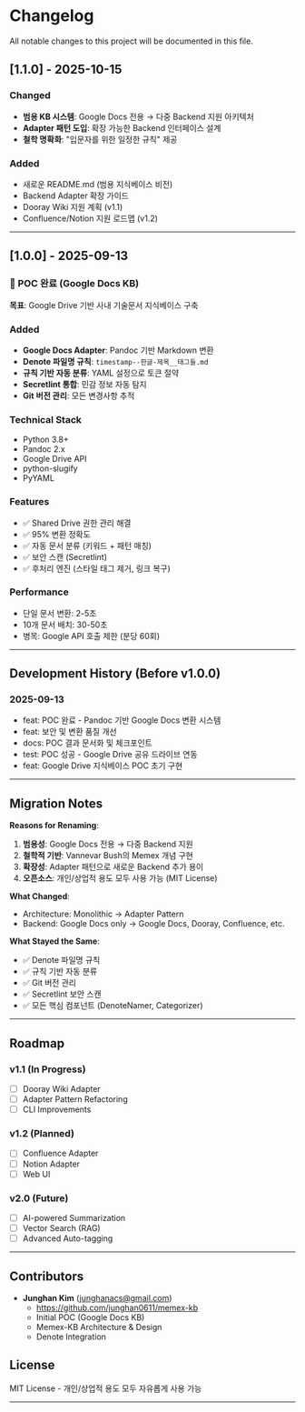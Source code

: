 # Changelog

All notable changes to this project will be documented in this file.

## [1.1.0] - 2025-10-15

### Changed
- **범용 KB 시스템**: Google Docs 전용 → 다중 Backend 지원 아키텍처
- **Adapter 패턴 도입**: 확장 가능한 Backend 인터페이스 설계
- **철학 명확화**: "입문자를 위한 일정한 규칙" 제공

### Added
- 새로운 README.md (범용 지식베이스 비전)
- Backend Adapter 확장 가이드
- Dooray Wiki 지원 계획 (v1.1)
- Confluence/Notion 지원 로드맵 (v1.2)

---

## [1.0.0] - 2025-09-13

### 🎯 POC 완료 (Google Docs KB)

**목표**: Google Drive 기반 사내 기술문서 지식베이스 구축

### Added
- **Google Docs Adapter**: Pandoc 기반 Markdown 변환
- **Denote 파일명 규칙**: `timestamp--한글-제목__태그들.md`
- **규칙 기반 자동 분류**: YAML 설정으로 토큰 절약
- **Secretlint 통합**: 민감 정보 자동 탐지
- **Git 버전 관리**: 모든 변경사항 추적

### Technical Stack
- Python 3.8+
- Pandoc 2.x
- Google Drive API
- python-slugify
- PyYAML

### Features
- ✅ Shared Drive 권한 관리 해결
- ✅ 95% 변환 정확도
- ✅ 자동 문서 분류 (키워드 + 패턴 매칭)
- ✅ 보안 스캔 (Secretlint)
- ✅ 후처리 엔진 (스타일 태그 제거, 링크 복구)

### Performance
- 단일 문서 변환: 2-5초
- 10개 문서 배치: 30-50초
- 병목: Google API 호출 제한 (분당 60회)

---

## Development History (Before v1.0.0)

### 2025-09-13
- feat: POC 완료 - Pandoc 기반 Google Docs 변환 시스템
- feat: 보안 및 변환 품질 개선
- docs: POC 결과 문서화 및 체크포인트
- test: POC 성공 - Google Drive 공유 드라이브 연동
- feat: Google Drive 지식베이스 POC 초기 구현

---

## Migration Notes

**Reasons for Renaming**:
1. **범용성**: Google Docs 전용 → 다중 Backend 지원
2. **철학적 기반**: Vannevar Bush의 Memex 개념 구현
3. **확장성**: Adapter 패턴으로 새로운 Backend 추가 용이
4. **오픈소스**: 개인/상업적 용도 모두 사용 가능 (MIT License)

**What Changed**:
- Architecture: Monolithic → Adapter Pattern
- Backend: Google Docs only → Google Docs, Dooray, Confluence, etc.

**What Stayed the Same**:
- ✅ Denote 파일명 규칙
- ✅ 규칙 기반 자동 분류
- ✅ Git 버전 관리
- ✅ Secretlint 보안 스캔
- ✅ 모든 핵심 컴포넌트 (DenoteNamer, Categorizer)

---

## Roadmap

### v1.1 (In Progress)
- [ ] Dooray Wiki Adapter
- [ ] Adapter Pattern Refactoring
- [ ] CLI Improvements

### v1.2 (Planned)
- [ ] Confluence Adapter
- [ ] Notion Adapter
- [ ] Web UI

### v2.0 (Future)
- [ ] AI-powered Summarization
- [ ] Vector Search (RAG)
- [ ] Advanced Auto-tagging

---

## Contributors

- **Junghan Kim** (junghanacs@gmail.com)
  - https://github.com/junghan0611/memex-kb
  - Initial POC (Google Docs KB)
  - Memex-KB Architecture & Design
  - Denote Integration

## License

MIT License - 개인/상업적 용도 모두 자유롭게 사용 가능

---
